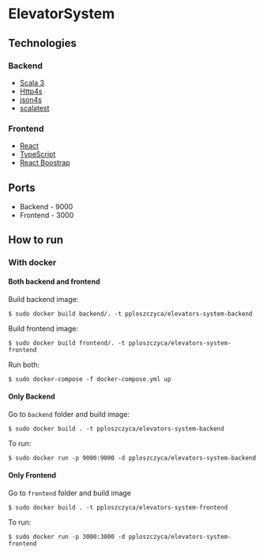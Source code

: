 # ElevatorSystem
## Technologies
### Backend
* [Scala 3](https://docs.scala-lang.org/scala3/new-in-scala3.html)
* [Http4s](https://http4s.org/)
* [json4s](https://github.com/json4s/json4s)
* [scalatest](https://www.scalatest.org/)

### Frontend
* [React](https://pl.reactjs.org/)
* [TypeScript](https://www.typescriptlang.org/)
* [React Boostrap](https://react-bootstrap.github.io/)

## Ports
* Backend - 9000
* Frontend - 3000

## How to run
### With docker
#### Both backend and frontend
Build backend image:
```
$ sudo docker build backend/. -t pploszczyca/elevators-system-backend
```
Build frontend image:
```
$ sudo docker build frontend/. -t pploszczyca/elevators-system-frontend
```
Run both:
```
$ sudo docker-compose -f docker-compose.yml up
```

#### Only Backend
Go to `backend` folder and build image:
```
$ sudo docker build . -t pploszczyca/elevators-system-backend
```
To run:
```
$ sudo docker run -p 9000:9000 -d pploszczyca/elevators-system-backend
```

#### Only Frontend
Go to `frontend` folder and build image
```
$ sudo docker build . -t pploszczyca/elevators-system-frontend
```
To run:
```
$ sudo docker run -p 3000:3000 -d pploszczyca/elevators-system-frontend
```